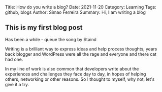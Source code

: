 Title: How do you write a blog?
Date: 2021-11-20
Category: Learning
Tags: github, blogs
Author: Simao Ferreira
Summary: Hi, I am writing a blog

## This is my first blog post

Has been a while - queue the song by Staind

Writing is a brilliant way to express ideas and help process thoughts, years back blogger and WordPress were all the
rage and everyone and there cat had one.

In my line of work is also common that developers write about the experiences and challenges they face day to day, in
hopes of helping others, networking or other reasons. So I thought to myself, why not, let's give it a try.
